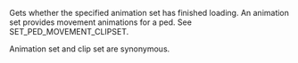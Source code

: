 Gets whether the specified animation set has finished loading. An animation set provides movement animations for a ped. See SET_PED_MOVEMENT_CLIPSET.

Animation set and clip set are synonymous.